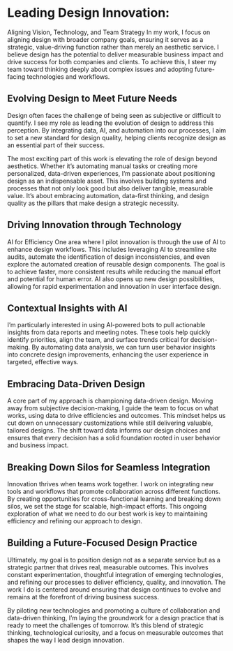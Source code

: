 # Leading Design Innovation:    

Aligning Vision, Technology, and Team Strategy
In my work, I focus on aligning design with broader company goals, ensuring it serves as a strategic, value-driving function rather than merely an aesthetic service. I believe design has the potential to deliver measurable business impact and drive success for both companies and clients. To achieve this, I steer my team toward thinking deeply about complex issues and adopting future-facing technologies and workflows.

## Evolving Design to Meet Future Needs
Design often faces the challenge of being seen as subjective or difficult to quantify. I see my role as leading the evolution of design to address this perception. By integrating data, AI, and automation into our processes, I aim to set a new standard for design quality, helping clients recognize design as an essential part of their success.

The most exciting part of this work is elevating the role of design beyond aesthetics. Whether it’s automating manual tasks or creating more personalized, data-driven experiences, I’m passionate about positioning design as an indispensable asset. This involves building systems and processes that not only look good but also deliver tangible, measurable value. It’s about embracing automation, data-first thinking, and design quality as the pillars that make design a strategic necessity.

## Driving Innovation through Technology
AI for Efficiency
One area where I pilot innovation is through the use of AI to enhance design workflows. This includes leveraging AI to streamline site audits, automate the identification of design inconsistencies, and even explore the automated creation of reusable design components. The goal is to achieve faster, more consistent results while reducing the manual effort and potential for human error. AI also opens up new design possibilities, allowing for rapid experimentation and innovation in user interface design.

## Contextual Insights with AI
I’m particularly interested in using AI-powered bots to pull actionable insights from data reports and meeting notes. These tools help quickly identify priorities, align the team, and surface trends critical for decision-making. By automating data analysis, we can turn user behavior insights into concrete design improvements, enhancing the user experience in targeted, effective ways.

## Embracing Data-Driven Design
A core part of my approach is championing data-driven design. Moving away from subjective decision-making, I guide the team to focus on what works, using data to drive efficiencies and outcomes. This mindset helps us cut down on unnecessary customizations while still delivering valuable, tailored designs. The shift toward data informs our design choices and ensures that every decision has a solid foundation rooted in user behavior and business impact.

## Breaking Down Silos for Seamless Integration
Innovation thrives when teams work together. I work on integrating new tools and workflows that promote collaboration across different functions. By creating opportunities for cross-functional learning and breaking down silos, we set the stage for scalable, high-impact efforts. This ongoing exploration of what we need to do our best work is key to maintaining efficiency and refining our approach to design.

## Building a Future-Focused Design Practice
Ultimately, my goal is to position design not as a separate service but as a strategic partner that drives real, measurable outcomes. This involves constant experimentation, thoughtful integration of emerging technologies, and refining our processes to deliver efficiency, quality, and innovation. The work I do is centered around ensuring that design continues to evolve and remains at the forefront of driving business success.

By piloting new technologies and promoting a culture of collaboration and data-driven thinking, I’m laying the groundwork for a design practice that is ready to meet the challenges of tomorrow. It’s this blend of strategic thinking, technological curiosity, and a focus on measurable outcomes that shapes the way I lead design innovation.